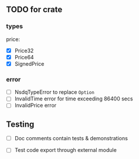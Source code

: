 
## TODO for crate

### types
price:
- [x] Price32
- [x] Price64
- [x] SignedPrice

### error
- [ ] NsdqTypeError to replace `Option`
- [ ] InvalidTime error for time exceeding 86400 secs
- [ ] InvalidPrice error

## Testing
- [ ] Doc comments contain tests & demonstrations
- [ ] Test code export through external module

